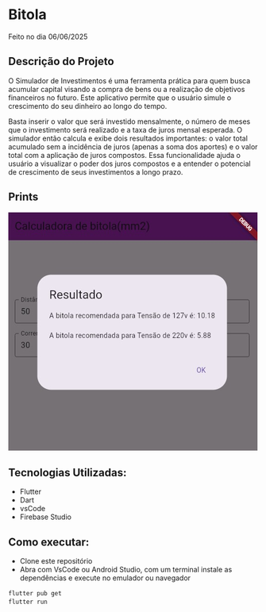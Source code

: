 # Bitola
Feito no dia 06/06/2025


## Descrição do Projeto
O Simulador de Investimentos é uma ferramenta prática para quem busca acumular capital visando a compra de bens ou a realização de objetivos financeiros no futuro. Este aplicativo permite que o usuário simule o crescimento do seu dinheiro ao longo do tempo.

Basta inserir o valor que será investido mensalmente, o número de meses que o investimento será realizado e a taxa de juros mensal esperada. O simulador então calcula e exibe dois resultados importantes: o valor total acumulado sem a incidência de juros (apenas a soma dos aportes) e o valor total com a aplicação de juros compostos. Essa funcionalidade ajuda o usuário a visualizar o poder dos juros compostos e a entender o potencial de crescimento de seus investimentos a longo prazo.

## Prints
![print](bitola.jpeg)


## Tecnologias Utilizadas:

- Flutter
- Dart
- vsCode
- Firebase Studio


## Como executar:
- Clone este repositório
- Abra com VsCode ou Android Studio, com um terminal instale as dependências e execute no emulador ou navegador
```bash
flutter pub get
flutter run
```
